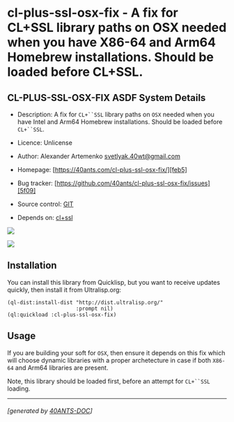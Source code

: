 <a id="x-28CL-PLUS-SSL-OSX-FIX-DOCS-2FINDEX-3A-40README-2040ANTS-DOC-2FLOCATIVES-3ASECTION-29"></a>

# cl-plus-ssl-osx-fix - A fix for CL+SSL library paths on OSX needed when you have X86-64 and Arm64 Homebrew installations. Should be loaded before CL+SSL.

<a id="cl-plus-ssl-osx-fix-asdf-system-details"></a>

## CL-PLUS-SSL-OSX-FIX ASDF System Details

* Description: A fix for `CL+``SSL` library paths on `OSX` needed when you have Intel and Arm64 Homebrew installations. Should be loaded before `CL+``SSL`.

* Licence: Unlicense

* Author: Alexander Artemenko <svetlyak.40wt@gmail.com>

* Homepage: [https://40ants.com/cl-plus-ssl-osx-fix/][feb5]

* Bug tracker: [https://github.com/40ants/cl-plus-ssl-osx-fix/issues][5f09]

* Source control: [GIT][7bd8]

* Depends on: [cl+ssl][fca9]

[![](https://github-actions.40ants.com/40ants/cl-plus-ssl-osx-fix/matrix.svg?only=ci.run-tests)][aff4]

![](http://quickdocs.org/badge/cl-plus-ssl-osx-fix.svg)

<a id="x-28CL-PLUS-SSL-OSX-FIX-DOCS-2FINDEX-3A-3A-40INSTALLATION-2040ANTS-DOC-2FLOCATIVES-3ASECTION-29"></a>

## Installation

You can install this library from Quicklisp, but you want to receive updates quickly, then install it from Ultralisp.org:

```
(ql-dist:install-dist "http://dist.ultralisp.org/"
                      :prompt nil)
(ql:quickload :cl-plus-ssl-osx-fix)
```
<a id="x-28CL-PLUS-SSL-OSX-FIX-DOCS-2FINDEX-3A-3A-40USAGE-2040ANTS-DOC-2FLOCATIVES-3ASECTION-29"></a>

## Usage

If you are building your soft for `OSX`, then ensure it depends on this fix which will choose
dynamic libraries with a proper archetecture in case if both `X86-64` and Arm64 libraries are present.

Note, this library should be loaded first, before an attempt for `CL+``SSL` loading.


[feb5]: https://40ants.com/cl-plus-ssl-osx-fix/
[7bd8]: https://github.com/40ants/cl-plus-ssl-osx-fix
[aff4]: https://github.com/40ants/cl-plus-ssl-osx-fix/actions
[5f09]: https://github.com/40ants/cl-plus-ssl-osx-fix/issues
[fca9]: https://quickdocs.org/cl+ssl

* * *
###### [generated by [40ANTS-DOC](https://40ants.com/doc/)]
